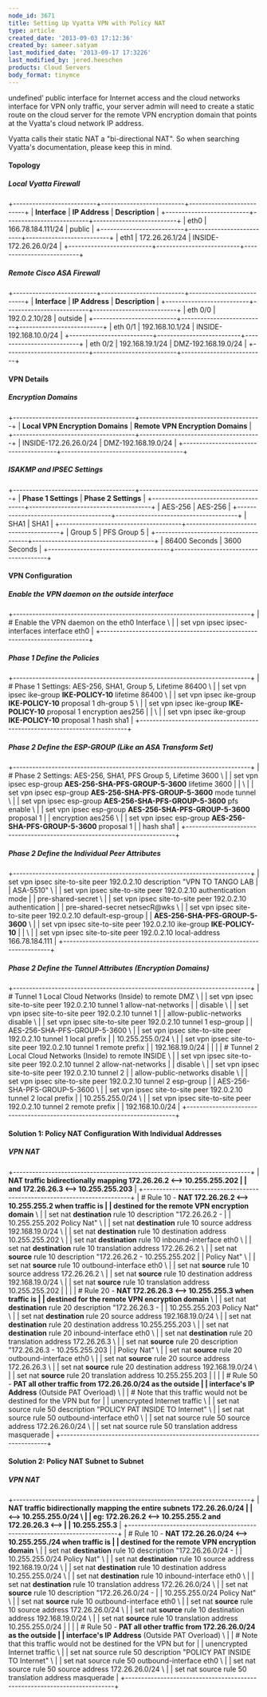 ```yaml
---
node_id: 3671
title: Setting Up Vyatta VPN with Policy NAT
type: article
created_date: '2013-09-03 17:12:36'
created_by: sameer.satyam
last_modified_date: '2013-09-17 17:3226'
last_modified_by: jered.heeschen
products: Cloud Servers
body_format: tinymce
---
```


undefined&rsquo; public interface for Internet access and the cloud networks
interface for VPN only traffic, your server admin will need to create a
static route on the cloud server for the remote VPN encryption domain
that points at the Vyatta's cloud network IP address.

Vyatta calls their static NAT a "bi-directional NAT". So when searching
Vyatta's documentation, please keep this in mind.

#### Topology

##### Local Vyatta Firewall

+--------------------------+--------------------------+--------------------------+
| **Interface**            | **IP Address**           | **Description**          |
+--------------------------+--------------------------+--------------------------+
| eth0                     | 166.78.184.111/24        | public                   |
+--------------------------+--------------------------+--------------------------+
| eth1                     | 172.26.26.1/24           | INSIDE-172.26.26.0/24    |
+--------------------------+--------------------------+--------------------------+

##### Remote Cisco ASA Firewall

+--------------------------+--------------------------+--------------------------+
| **Interface**            | **IP Address**           | **Description**          |
+--------------------------+--------------------------+--------------------------+
| eth 0/0                  | 192.0.2.10/28            | outside                  |
+--------------------------+--------------------------+--------------------------+
| eth 0/1                  | 192.168.10.1/24          | INSIDE-192.168.10.0/24   |
+--------------------------+--------------------------+--------------------------+
| eth 0/2                  | 192.168.19.1/24          | DMZ-192.168.19.0/24      |
+--------------------------+--------------------------+--------------------------+

#### VPN Details

##### Encryption Domains

+--------------------------------------+--------------------------------------+
| **Local VPN Encryption Domains**     | **Remote VPN Encryption Domains**    |
+--------------------------------------+--------------------------------------+
| INSIDE-172.26.26.0/24                | DMZ-192.168.19.0/24                  |
+--------------------------------------+--------------------------------------+

##### ISAKMP and IPSEC Settings

+--------------------------------------+--------------------------------------+
| **Phase 1 Settings**                 | **Phase 2 Settings**                 |
+--------------------------------------+--------------------------------------+
| AES-256                              | AES-256                              |
+--------------------------------------+--------------------------------------+
| SHA1                                 | SHA1                                 |
+--------------------------------------+--------------------------------------+
| Group 5                              | PFS Group 5                          |
+--------------------------------------+--------------------------------------+
| 86400 Seconds                        | 3600 Seconds                         |
+--------------------------------------+--------------------------------------+

#### VPN Configuration

##### Enable the VPN daemon on the outside interface

+--------------------------------------------------------------------------+
| \# Enable the VPN daemon on the eth0 Interface \                         |
|  set vpn ipsec ipsec-interfaces interface eth0                           |
+--------------------------------------------------------------------------+

##### Phase 1 Define the Policies

+--------------------------------------------------------------------------+
| \# Phase 1 Settings: AES-256, SHA1, Group 5, Lifetime 86400 \            |
|  set vpn ipsec ike-group **IKE-POLICY-10** lifetime 86400 \              |
|  set vpn ipsec ike-group **IKE-POLICY-10** proposal 1 dh-group 5 \       |
|  set vpn ipsec ike-group **IKE-POLICY-10** proposal 1 encryption aes256  |
| \                                                                        |
|  set vpn ipsec ike-group **IKE-POLICY-10** proposal 1 hash sha1          |
+--------------------------------------------------------------------------+

##### Phase 2 Define the ESP-GROUP (Like an ASA Transform Set)

+--------------------------------------------------------------------------+
| \# Phase 2 Settings: AES-256, SHA1, PFS Group 5, Lifetime 3600 \         |
|  set vpn ipsec esp-group **AES-256-SHA-PFS-GROUP-5-3600** lifetime 3600  |
| \                                                                        |
|  set vpn ipsec esp-group **AES-256-SHA-PFS-GROUP-5-3600** mode tunnel \  |
|  set vpn ipsec esp-group **AES-256-SHA-PFS-GROUP-5-3600** pfs enable \   |
|  set vpn ipsec esp-group **AES-256-SHA-PFS-GROUP-5-3600** proposal 1     |
| encryption aes256 \                                                      |
|  set vpn ipsec esp-group **AES-256-SHA-PFS-GROUP-5-3600** proposal 1     |
| hash sha1                                                                |
+--------------------------------------------------------------------------+

##### Phase 2 Define the Individual Peer Attributes

+--------------------------------------------------------------------------+
| set vpn ipsec site-to-site peer 192.0.2.10 description "VPN TO TANGO LAB |
| ASA-5510" \                                                              |
|  set vpn ipsec site-to-site peer 192.0.2.10 authentication mode          |
| pre-shared-secret \                                                      |
|  set vpn ipsec site-to-site peer 192.0.2.10 authentication               |
| pre-shared-secret netsecR@wks \                                          |
|  set vpn ipsec site-to-site peer 192.0.2.10 default-esp-group            |
| **AES-256-SHA-PFS-GROUP-5-3600** \                                       |
|  set vpn ipsec site-to-site peer 192.0.2.10 ike-group **IKE-POLICY-10**  |
| \                                                                        |
|  set vpn ipsec site-to-site peer 192.0.2.10 local-address 166.78.184.111 |
+--------------------------------------------------------------------------+

##### Phase 2 Define the Tunnel Attributes (Encryption Domains)

+--------------------------------------------------------------------------+
| \# Tunnel 1 Local Cloud Networks (Inside) to remote DMZ \                |
|  set vpn ipsec site-to-site peer 192.0.2.10 tunnel 1 allow-nat-networks  |
| disable \                                                                |
|  set vpn ipsec site-to-site peer 192.0.2.10 tunnel 1                     |
| allow-public-networks disable \                                          |
|  set vpn ipsec site-to-site peer 192.0.2.10 tunnel 1 esp-group           |
| AES-256-SHA-PFS-GROUP-5-3600 \                                           |
|  set vpn ipsec site-to-site peer 192.0.2.10 tunnel 1 local prefix        |
| 10.255.255.0/24 \                                                        |
|  set vpn ipsec site-to-site peer 192.0.2.10 tunnel 1 remote prefix       |
| 192.168.19.0/24                                                          |
|                                                                          |
| \# Tunnel 2 Local Cloud Networks (Inside) to remote INSIDE \             |
|  set vpn ipsec site-to-site peer 192.0.2.10 tunnel 2 allow-nat-networks  |
| disable \                                                                |
|  set vpn ipsec site-to-site peer 192.0.2.10 tunnel 2                     |
| allow-public-networks disable \                                          |
|  set vpn ipsec site-to-site peer 192.0.2.10 tunnel 2 esp-group           |
| AES-256-SHA-PFS-GROUP-5-3600 \                                           |
|  set vpn ipsec site-to-site peer 192.0.2.10 tunnel 2 local prefix        |
| 10.255.255.0/24 \                                                        |
|  set vpn ipsec site-to-site peer 192.0.2.10 tunnel 2 remote prefix       |
| 192.168.10.0/24                                                          |
+--------------------------------------------------------------------------+

#### Solution 1: Policy NAT Configuration With Individual Addresses

##### VPN NAT

+--------------------------------------------------------------------------+
| **NAT traffic bidirectionally mapping 172.26.26.2 \<--\> 10.255.255.202  |
| and 172.26.26.3 \<--\> 10.255.255.203**                                  |
+--------------------------------------------------------------------------+
| \# Rule 10 - **NAT 172.26.26.2 \<--\> 10.255.255.2 when traffic is       |
| destined for the remote VPN encryption domain** \                        |
|  set nat **destination** rule 10 description "172.26.26.2 -              |
| 10.255.255.202 Policy Nat" \                                             |
|  set nat **destination** rule 10 source address 192.168.19.0/24 \        |
|  set nat **destination** rule 10 destination address 10.255.255.202 \    |
|  set nat **destination** rule 10 inbound-interface eth0 \                |
|  set nat **destination** rule 10 translation address 172.26.26.2 \       |
|  set nat **source** rule 10 description "172.26.26.2 - 10.255.255.202    |
| Policy Nat" \                                                            |
|  set nat **source** rule 10 outbound-interface eth0 \                    |
|  set nat **source** rule 10 source address 172.26.26.2 \                 |
|  set nat **source** rule 10 destination address 192.168.19.0/24 \        |
|  set nat **source** rule 10 translation address 10.255.255.202           |
|                                                                          |
| \# Rule 20 - **NAT 172.26.26.3 \<--\> 10.255.255.3 when traffic is       |
| destined for the remote VPN encryption domain** \                        |
|  set nat **destination** rule 20 description "172.26.26.3 -              |
| 10.255.255.203 Policy Nat" \                                             |
|  set nat **destination** rule 20 source address 192.168.19.0/24 \        |
|  set nat **destination** rule 20 destination address 10.255.255.203 \    |
|  set nat **destination** rule 20 inbound-interface eth0 \                |
|  set nat **destination** rule 20 translation address 172.26.26.3 \       |
|  set nat **source** rule 20 description "172.26.26.3 - 10.255.255.203    |
| Policy Nat" \                                                            |
|  set nat **source** rule 20 outbound-interface eth0 \                    |
|  set nat **source** rule 20 source address 172.26.26.3 \                 |
|  set nat **source** rule 20 destination address 192.168.19.0/24 \        |
|  set nat **source** rule 20 translation address 10.255.255.203           |
|                                                                          |
| \# Rule 50 - **PAT all other traffic from 172.26.26.0/24 as the outside  |
| interface's IP Address** (Outside PAT Overload) \                        |
|  \# Note that this traffic would not be destined for the VPN but for     |
| unencrypted Internet traffic \                                           |
|  set nat source rule 50 description "POLICY PAT INSIDE TO Internet" \    |
|  set nat source rule 50 outbound-interface eth0 \                        |
|  set nat source rule 50 source address 172.26.26.0/24 \                  |
|  set nat source rule 50 translation address masquerade                   |
+--------------------------------------------------------------------------+

#### Solution 2: Policy NAT Subnet to Subnet

##### VPN NAT

+--------------------------------------------------------------------------+
| **NAT traffic bidirectionally mapping the entire subnets 172.26.26.0/24  |
| \<--\> 10.255.255.0/24 \                                                 |
|  eg: 172.26.26.2 \<--\> 10.255.255.2 and 172.26.26.3 \<--\>              |
| 10.255.255.3**                                                           |
+--------------------------------------------------------------------------+
| \# Rule 10 - **NAT 172.26.26.0/24 \<--\> 10.255.255./24 when traffic is  |
| destined for the remote VPN encryption domain** \                        |
|  set nat **destination** rule 10 description "172.26.26.0/24 -           |
| 10.255.255.0/24 Policy Nat" \                                            |
|  set nat **destination** rule 10 source address 192.168.19.0/24 \        |
|  set nat **destination** rule 10 destination address 10.255.255.0/24 \   |
|  set nat **destination** rule 10 inbound-interface eth0 \                |
|  set nat **destination** rule 10 translation address 172.26.26.0/24 \    |
|  set nat **source** rule 10 description "172.26.26.0/24 -                |
| 10.255.255.0/24 Policy Nat" \                                            |
|  set nat **source** rule 10 outbound-interface eth0 \                    |
|  set nat **source** rule 10 source address 172.26.26.0/24 \              |
|  set nat **source** rule 10 destination address 192.168.19.0/24 \        |
|  set nat **source** rule 10 translation address 10.255.255.0/24          |
|                                                                          |
| \# Rule 50 - **PAT all other traffic from 172.26.26.0/24 as the outside  |
| interface's IP Address** (Outside PAT Overload) \                        |
|  \# Note that this traffic would not be destined for the VPN but for     |
| unencrypted Internet traffic \                                           |
|  set nat source rule 50 description "POLICY PAT INSIDE TO Internet" \    |
|  set nat source rule 50 outbound-interface eth0 \                        |
|  set nat source rule 50 source address 172.26.26.0/24 \                  |
|  set nat source rule 50 translation address masquerade                   |
+--------------------------------------------------------------------------+



